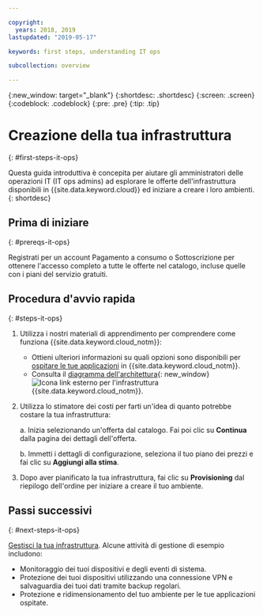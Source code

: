 ```yaml
---

copyright:
  years: 2018, 2019
lastupdated: "2019-05-17"

keywords: first steps, understanding IT ops

subcollection: overview

---
```


{:new_window: target="_blank"}
{:shortdesc: .shortdesc}
{:screen: .screen}
{:codeblock: .codeblock}
{:pre: .pre}
{:tip: .tip}

# Creazione della tua infrastruttura
{: #first-steps-it-ops}

Questa guida introduttiva è concepita per aiutare gli amministratori delle operazioni IT (IT ops admins) ad esplorare le offerte dell'infrastruttura disponibili in {{site.data.keyword.cloud}} ed iniziare a creare i loro ambienti.
{: shortdesc}

## Prima di iniziare
{: #prereqs-it-ops}

Registrati per un account Pagamento a consumo o Sottoscrizione per ottenere l'accesso completo a tutte le offerte nel catalogo, incluse quelle con i piani del servizio gratuiti. 

## Procedura d'avvio rapida
{: #steps-it-ops}

1. Utilizza i nostri materiali di apprendimento per comprendere come funziona {{site.data.keyword.cloud_notm}}:
    * Ottieni ulteriori informazioni su quali opzioni sono disponibili per [ospitare le tue applicazioni](/docs/apps/tutorials?topic=creating-apps-hosting) in {{site.data.keyword.cloud_notm}}.
    * Consulta il [diagramma dell'architettura](https://www.ibm.com/cloud/garage/architectures/infrastructure){: new_window} ![Icona link esterno](../icons/launch-glyph.svg) per l'infrastruttura {{site.data.keyword.cloud_notm}}. 
2. Utilizza lo stimatore dei costi per farti un'idea di quanto potrebbe costare la tua infrastruttura:

    a. Inizia selezionando un'offerta dal catalogo. Fai poi clic su **Continua** dalla pagina dei dettagli dell'offerta.
    
    b. Immetti i dettagli di configurazione, seleziona il tuo piano dei prezzi e fai clic su **Aggiungi alla stima**. 
3. Dopo aver pianificato la tua infrastruttura, fai clic su **Provisioning** dal riepilogo dell'ordine per iniziare a creare il tuo ambiente. 

## Passi successivi
{: #next-steps-it-ops}

[Gestisci la tua infrastruttura](/docs/overview?topic=overview-it-ops). Alcune attività di gestione di esempio includono: 

  * Monitoraggio dei tuoi dispositivi e degli eventi di sistema.
  * Protezione dei tuoi dispositivi utilizzando una connessione VPN e salvaguardia dei tuoi dati tramite backup regolari. 
  * Protezione e ridimensionamento del tuo ambiente per le tue applicazioni ospitate. 

